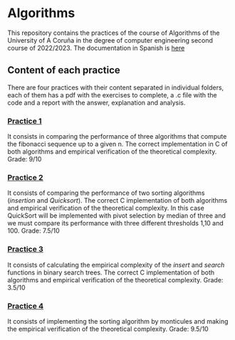 # Algorithms
This repository contains the practices of the course of Algorithms of the University of A Coruña in the degree of computer engineering second course of 2022/2023.
The documentation in Spanish is [here](/README-ES.md)

## Content of each practice
There are four practices with their content separated in individual folders, each of them has a pdf with the exercises to complete, a .c file with the code and a report with the answer, explanation and analysis.

### [Practice 1](https://github.com/antonlnz/Algoritmos/tree/main/P1)
It consists in comparing the performance of three algorithms that compute the fibonacci sequence up to a given n. The correct implementation in C of both algorithms and empirical verification of the theoretical complexity.
Grade: 9/10

### [Practice 2](https://github.com/antonlnz/Algoritmos/tree/main/P2)
It consists of comparing the performance of two sorting algorithms (*insertion* and *Quicksort*). The correct C implementation of both algorithms and empirical verification of the theoretical complexity. In this case QuickSort will be implemented with pivot selection by median of three and we must compare its performance with three different thresholds 1,10 and 100.
Grade: 7.5/10

### [Practice 3](https://github.com/antonlnz/Algoritmos/tree/main/P3)
It consists of calculating the empirical complexity of the *insert* and *search* functions in binary search trees. The correct C implementation of both algorithms and empirical verification of the theoretical complexity.
Grade: 3.5/10

### [Practice 4](https://github.com/antonlnz/Algoritmos/tree/main/P4)
It consists of implementing the sorting algorithm by monticules and making the empirical verification of the theoretical complexity.
Grade: 9.5/10
